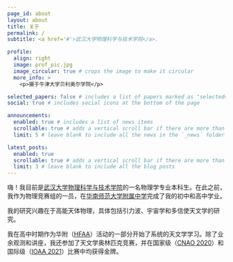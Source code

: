 ```yaml
---
page_id: about
layout: about
title: 关于
permalink: /
subtitle: <a href='#'>武汉大学物理科学与技术学院</a>. 

profile:
  align: right
  image: prof_pic.jpg
  image_circular: true # crops the image to make it circular
  more_info: >
    <p>摄于牛津大学贝利奥尔学院</p>

selected_papers: false # includes a list of papers marked as "selected={true}"
social: true # includes social icons at the bottom of the page

announcements:
  enabled: true # includes a list of news items
  scrollable: true # adds a vertical scroll bar if there are more than 3 news items
  limit: 5 # leave blank to include all the news in the `_news` folder

latest_posts:
  enabled: true
  scrollable: true # adds a vertical scroll bar if there are more than 3 new posts items
  limit: 3 # leave blank to include all the blog posts
---
```


嗨！我目前是[武汉大学](https://whu.edu.cn)[物理科学与技术学院](http://physics.whu.edu.cn/)的一名物理学专业本科生。在此之前，我作为物理竞赛组的一员，在[华南师范大学附属中学](https://www.hsfz.net.cn/homepage/index.jsp)完成了我的初中和高中学业。

我的研究兴趣在于高能天体物理，具体包括引力波、宇宙学和多信使天文学的研究。

我在高中时期作为华附（[HFAA](https://mp.weixin.qq.com/s/c_5QRKZvjZMZ0oLyByOj6A)）活动的一部分开始了系统的天文学学习。除了业余观测和讲座，我还参加了天文学奥林匹克竞赛，并在国家级（[CNAO 2020](https://mp.weixin.qq.com/s/PhGB4nSSOF43m1jnaHsBWQ)）和国际级（[IOAA 2021](https://web.archive.org/web/20211207205130/https://www.ioaa2021.com/)）比赛中均获得金牌。
